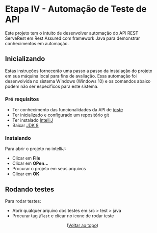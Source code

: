 <a name="readme-top"></a>

# Etapa IV - Automação de Teste de API

Este projeto tem o intuito de desenvolver automação do API REST ServeRest em Rest Assured com framework Java para demonstrar conhecimentos em automação.


## Inicializando

Estas instruções fornecerão uma passo a passo da instalação do projeto em sua máquina local para fins de avaliação.
Essa automação foi desenvolvida no sistema Windows (Windows 10) e os comandos abaixo podem não ser específicos para este sistema.


### Pré requisitos

* Ter conhecimento das funcionalidades da API de [teste](https://serverest.dev/)
* Ter inicializado e configurado um repositório git
* Ter instalado [IntelliJ](https://www.jetbrains.com/idea/download/)
* Baixar [JDK 8](https://www.oracle.com/br/java/technologies/javase/javase8u211-later-archive-downloads.html)

### Instalando

Para abrir o projeto no intelliJ:
* Clicar em **File**
* Clicar em **OPen...**
* Procurar o projeto em seus arquivos
* Clicar em **OK**

## Rodando testes

Para rodar testes:
* Abrir qualquer arquivo dos testes em src > test > java
* Procurar tag `@Test` e clicar no icone de rodar teste

<p align="center">(<a href="#readme-top">Voltar ao topo</a>)</p>
